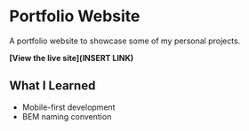 # Portfolio Website
A portfolio website to showcase some of my personal projects.

**[View the live site](INSERT LINK)**

## What I Learned

* Mobile-first development
* BEM naming convention